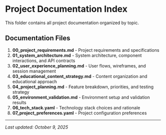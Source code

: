 # Project Documentation Index

This folder contains all project documentation organized by topic.

## Documentation Files

1. **00_project_requirements.md** - Project requirements and specifications
2. **01_system_architecture.md** - System architecture, component interactions, and API contracts
3. **02_user_experience_planning.md** - User flows, wireframes, and session management
4. **03_educational_content_strategy.md** - Content organization and educational approach
5. **04_project_planning.md** - Feature breakdown, priorities, and testing strategy
6. **05_environment_validation.md** - Environment setup and validation results
7. **06_tech_stack.yaml** - Technology stack choices and rationale
8. **07_project_preferences.yaml** - Project configuration preferences

---
*Last updated: October 9, 2025*
